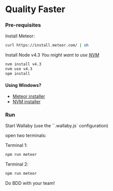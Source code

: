 # Quality Faster

### Pre-requisites
Install Meteor:
```bash
curl https://install.meteor.com/ | sh
```

Install Node v4.3 
*You might want to use [NVM](https://github.com/creationix/nvm#install-script)*
```bash
nvm install v4.3
nvm use v4.3
npm install
```

#### Using Windows?
* [Meteor installer](https://install.meteor.com/windows)
* [NVM installer](https://github.com/coreybutler/nvm-windows#node-version-manager-nvm-for-windows)

### Run
Start Wallaby (use the ``.wallaby.js` configuration)

open two terminals:

Terminal 1:
```bash
npm run meteor
```

Terminal 2:
```bash
npm run meteor
```

Do BDD with your team!
